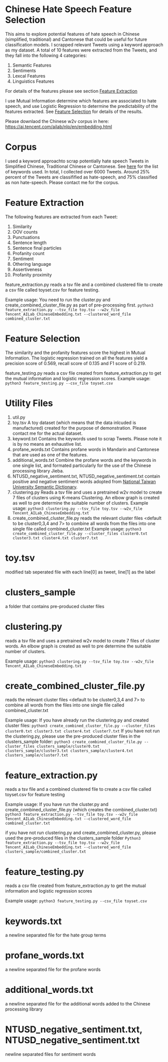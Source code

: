 # Chinese Hate Speech Feature Selection

This aims to explore potential features of hate speech in Chinese (simplified, traditional) and Cantonese that could be useful for future classification models. I scrapped relevant Tweets using a keyword approach as my dataset. A total of 10 features were extracted from the Tweets, and they fall into the following 4 categories: 

1. Semantic Features 
2. Sentiments 
3. Lexcal Features 
4. Linguistics Features 

For details of the features please see section [Feature Extraction](#feature-extraction)

I use Mutual Information determine which features are associated to hate speech, and use Logistic Regression to determine the predictability of the features extracted. See [Feature Selection](#feature_selection) for details of the results.


Please downlaod the Chinese w2v corpus in here: https://ai.tencent.com/ailab/nlp/en/embedding.html
# Corpus 
I used a keyword approachto scrap potentially hate speech Tweets in Simplified Chinese, Traditional Chinese or Cantonese. See [here](https://github.com/chingachleung/Chinese_Hate_seepch/blob/main/keywords.txt) for the list of keywords used. In total, I collected over 6000 Tweets. Around 25% percent of the Tweets are classifified as hate-speech, and 75% classified as non hate-speech. Please contact me for the corpus.

# Feature Extraction

The following features are extracted from each Tweet:
1. Similarity 
2. OOV counts
3. Punctuations 
4. Sentence length
5. Sentence final particles
6. Profanity count
7. Sentiment 
8. Othering language
9. Assertiveness
10. Profanity proximity
 
feature_extraction.py reads a tsv file and a combined clustered file to create a csv file called toyset.csv for feature testing.

Example usage: 
You need to run the cluster.py and create_combined_cluster_file.py as part of pre-processing first.
`python3 feature_extraction.py --tsv_file toy.tsv --w2v_file Tencent_AILab_ChineseEmbedding.txt --clustered_word_file combined_cluster.txt` 

# Feature Selection
The similarity and the profanity features score the highest in Mutual Information. The logistic regression trained on all the features yield a precision score of 0.569, recall score of 0.135 and F1 score of 0.219.

feature_testing.py reads a csv file created from feature_extraction.py to get the mutual information and logistic regression scores.
Example usage:
`python3 feature_testing.py --csv_file toyset.csv`

# Utility Files 
1. util.py
2. toy.tsv
A toy dataset (which means that the data inlcuded is manufactured) created for the purpose of demonstration. Please contact me for the actual dataset.
3. keyword.txt
Contains the keywords used to scrap Tweets. Please note it is by no means an exhaustive list. 
4. profane_words.txt
Contains profane words in Mandarin and Cantonese that are used as one of the features.
5. additional_words.txt
Combine the profane words and the keywords in one single list, and formated particularly for the use of the Chinese processing library Jieba.
6. NTUSD_negative_sentiment.txt, NTUSD_negative_sentiment.txt
contain positive and negative sentiment words adopted from [National Taiwan University Semantic Dictionary](https://rdrr.io/rforge/tmcn/man/NTUSD.html).
7. clustering.py
Reads a tsv file and uses a pretrained w2v model to create 7 files of clusters using K-means Clustering. An elbow graph is created as well to pre determine the suitable number of clusters. 
Example usage:
`python3 clustering.py --tsv_file toy.tsv --w2v_file Tencent_AILab_ChineseEmbedding.txt`
8. create_combined_cluster_file.py
reads the relevant cluster files <default to be cluster0,3,4 and 7> to combine all words from the files into one single file called combined_cluster.txt
Example usage:
`python3 create_combined_cluster_file.py --cluster_files cluster0.txt cluster3.txt cluster4.txt cluster7.txt`


# toy.tsv
modified tab seperated file with each line[0] as tweet, line[1] as the label

# clusters_sample
a folder that contains pre-produced cluster files 

# clustering.py 
reads a tsv file and uses a pretrained w2v model to create 7 files of cluster words. An elbow graph is created as well to pre determine the suitable number of clusters. 

Example usage:
`python3 clustering.py --tsv_file toy.tsv --w2v_file Tencent_AILab_ChineseEmbedding.txt`

# create_combined_cluster_file.py
reads the relevant cluster files <default to be cluster0,3,4 and 7> to combine all words from the files into one single file called combined_cluster.txt

Example usage:
If you have already run the clustering.py and created cluster files:
`python3 create_combined_cluster_file.py --cluster_files cluster0.txt cluster3.txt cluster4.txt cluster7.txt`
If you have not run the clustering.py, please use the pre-produced cluster files in the clusters_sample folder:
`python3 create_combined_cluster_file.py --cluster_files clusters_sample/cluster0.txt clusters_sample/cluster3.txt clusters_sample/cluster4.txt clusters_sample/cluster7.txt`

# feature_extraction.py
reads a tsv file and a combined clustered file to create a csv file called toyset.csv for feature testing 

Example usage: 
If you have run the cluster.py and create_combined_cluster_file.py (which creates the combined_cluster.txt)
`python3 feature_extraction.py --tsv_file toy.tsv --w2v_file Tencent_AILab_ChineseEmbedding.txt --clustered_word_file combined_cluster.txt` 

if you have not run clustering.py and create_combined_cluster.py, please used the pre-produced files in the clusters_sample folder
`Python3 feature_extraction.py --tsv_file toy.tsv --w2v_file Tencent_AILab_ChineseEmbedding.txt --clustered_word_file clusters_sample/combined_cluster.txt`

# feature_testing.py
reads a csv file created from feature_extraction.py to get the mutual information and logistic regression scores

Example usage:
`python3 feature_testing.py --csv_file toyset.csv`

# keywords.txt
a newline separated file for the hate group terms

# profane_words.txt
a newline separated file for the profane words

# additional_words.txt
a newline separated file for the additional words added to the Chinese processing library 

# NTUSD_negative_sentiment.txt, NTUSD_negative_sentiment.txt
newline separated files for sentiment words





